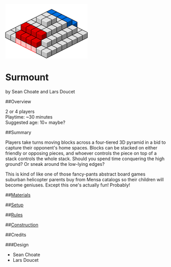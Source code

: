 ![Surmount Logo](/surmount/images/board_2player_blocks.png)

# Surmount

by Sean Choate and Lars Doucet

##Overview

2 or 4 players  
Playtime: ~30 minutes  
Suggested age: 10+ maybe?

##Summary

Players take turns moving blocks across a four-tiered 3D pyramid in a bid to capture their opponent's home spaces. Blocks can be stacked on either friendly or opposing pieces, and whoever controls the piece on top of a stack controls the whole stack. Should you spend time conquering the high ground? Or sneak around the low-lying edges?

This is kind of like one of those fancy-pants abstract board games suburban helicopter parents buy from Mensa catalogs so their children will become geniuses. Except this one's actually fun! Probably!

##[Materials](MATERIALS.md)

##[Setup](SETUP.md)

##[Rules](RULES.md)

##[Construction](CONSTRUCTION.md)

##Credits

###Design
- Sean Choate
- Lars Doucet